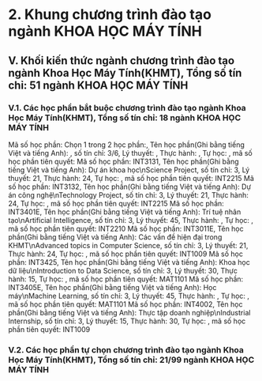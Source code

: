 # 2. Khung chương trình đào tạo ngành KHOA HỌC MÁY TÍNH
## V. Khối kiến thức ngành chương trình đào tạo ngành Khoa Học Máy Tính(KHMT), Tổng số tín chỉ: 51 ngành KHOA HỌC MÁY TÍNH
### V.1. Các học phần bắt buộc chương trình đào tạo ngành Khoa Học Máy Tính(KHMT), Tổng số tín chỉ: 18 ngành KHOA HỌC MÁY TÍNH
Mã số học phần: Chọn 1 trong 2 học phần:, Tên học phần(Ghi bằng tiếng Việt và tiếng Anh): , số tín chỉ: 3/6, Lý thuyết: , Thực hành: , Tự học: , mã số học phần tiên quyết:
Mã số học phần: INT3131, Tên học phần(Ghi bằng tiếng Việt và tiếng Anh): Dự án khoa học\nScience Project, số tín chỉ: 3, Lý thuyết: 21, Thực hành: 24, Tự học: , mã số học phần tiên quyết: INT2215
Mã số học phần: INT3132, Tên học phần(Ghi bằng tiếng Việt và tiếng Anh): Dự án công nghệ\nTechnology Project, số tín chỉ: 3, Lý thuyết: 21, Thực hành: 24, Tự học: , mã số học phần tiên quyết: INT2215
Mã số học phần: INT3401E, Tên học phần(Ghi bằng tiếng Việt và tiếng Anh): Trí tuệ nhân tạo\nArtificial Intelligence, số tín chỉ: 3, Lý thuyết: 45, Thực hành: , Tự học: , mã số học phần tiên quyết: INT2210
Mã số học phần: INT3011E, Tên học phần(Ghi bằng tiếng Việt và tiếng Anh): Các vấn đề hiện đại trong KHMT\nAdvanced topics in Computer Science, số tín chỉ: 3, Lý thuyết: 21, Thực hành: 24, Tự học: , mã số học phần tiên quyết: INT1009
Mã số học phần: INT3425, Tên học phần(Ghi bằng tiếng Việt và tiếng Anh): Khoa học dữ liệu\nIntroduction to Data Science, số tín chỉ: 3, Lý thuyết: 30, Thực hành: 15, Tự học: , mã số học phần tiên quyết: MAT1101
Mã số học phần: INT3405E, Tên học phần(Ghi bằng tiếng Việt và tiếng Anh): Học máy\nMachine Learning, số tín chỉ: 3, Lý thuyết: 45, Thực hành: , Tự học: , mã số học phần tiên quyết: MAT1101
Mã số học phần: INT4002, Tên học phần(Ghi bằng tiếng Việt và tiếng Anh): Thực tập doanh nghiệp\nIndustrial Internship, số tín chỉ: 3, Lý thuyết: 15, Thực hành: 30, Tự học: , mã số học phần tiên quyết: INT1009
### V.2. Các học phần tự chọn chương trình đào tạo ngành Khoa Học Máy Tính(KHMT), Tổng số tín chỉ: 21/99 ngành KHOA HỌC MÁY TÍNH

